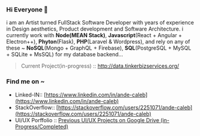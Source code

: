 
### Hi Everyone  👋
i am an Artist turned FullStack Software Developer with years of experience in Design aesthetics, Product development and Software Architecture.
i currently work with **Node(MEAN Stack)**, **Javascript**(React + Angular + Electron++), **Phyton**(Flask), **PHP**(Laravel & Wordpress), and rely on any of these ~ **NoSQL**(Mongo + GraphQL + Firebase), **SQL**(PostgreSQL + MySQL + SQLite + MsSQL) for my database backend...

> Current Project(in-progress) :: http://data.tinkerbizservices.org/  

### Find me on ~ 
 - Linked-IN:: [https://www.linkedin.com/in/ande-caleb](https://www.linkedin.com/in/ande-caleb) 
 - StackOverflow:: [https://stackoverflow.com/users/2251071/ande-caleb](https://stackoverflow.com/users/2251071/ande-caleb) 
 - UI/UX Porffolio :: [Previous UI/UX Projects on Google Drive (in-Progress/Completed)](https://drive.google.com/drive/folders/0B8zXLNwB_JDYQ0NrN0ViSE1tWmM?usp=sharing)

